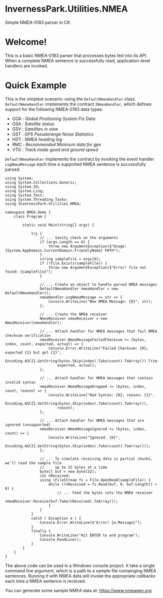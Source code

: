 # InvernessPark.Utilities.NMEA
Simple NMEA-0183 parser in C#.

# Welcome!

This is a basic NMEA-0183 parser that processes bytes fed into its API. When a complete NMEA sentence is successfully read, application-level handlers are invoked.

# Quick Example

This is the simplest scenario: using the `DefaultNmeaHandler` class.  `DefaultNmeaHandler` implements the contract `INmeaHandler`, which defines support for the following NMEA-0183 data types:
* GGA : _Global Positioning System Fix Data_
* GSA : _Satellite status_
* GSV : _Satellites in view_
* GST : _GPS Pseudorange Noise Statistics_
* HDT : _NMEA heading log_
* RMC : _Recommended Minimum data for gps_
* VTG : _Track made good and ground speed_

`DefaultNmeaHandler` implements the contract by invoking the event handler `LogNmeaMessage` each time a supported NMEA sentence is successfully parsed.
    
    using System;
    using System.Collections.Generic;
    using System.IO;
    using System.Linq;
    using System.Text;
    using System.Threading.Tasks;
    using InvernessPark.Utilities.NMEA;

    namespace NMEA.Demo {
        class Program {

            static void Main(string[] args) {

                try {
                    // ... Sanity check on the arguments
                    if (args.Length == 0) {
                        throw new ArgumentException($"Usage: {System.AppDomain.CurrentDomain.FriendlyName} PATH");
                    }
                    string sampleFile = args[0];
                    if (!File.Exists(sampleFile)) {
                        throw new ArgumentException($"Error! file not found: {sampleFile}");
                    }

                    // ... Create an object to handle parsed NMEA messages
                    DefaultNmeaHandler nmeaHandler = new DefaultNmeaHandler();
                    nmeaHandler.LogNmeaMessage += str => {
                        Console.WriteLine("New NMEA Message: {0}", str);
                    };

                    // ... Create the NMEA receiver
                    NmeaReceiver nmeaReceiver = new NmeaReceiver(nmeaHandler);

                    // ... Attach handler for NMEA messages that fail NMEA checksum verification
                    nmeaReceiver.NmeaMessageFailedChecksum += (bytes, index, count, expected, actual) => {
                        Console.Error.WriteLine("Failed Checksum: {0}; expected {1} but got {2}",
                            Encoding.ASCII.GetString(bytes.Skip(index).Take(count).ToArray()).Trim(),
                            expected, actual);
                    };

                    // ... Attach handler for NMEA messages that contain invalid syntax
                    nmeaReceiver.NmeaMessageDropped += (bytes, index, count, reason) => {
                        Console.WriteLine("Bad Syntax: {0}; reason: {1}",
                            Encoding.ASCII.GetString(bytes.Skip(index).Take(count).ToArray()),
                            reason);
                    };

                    // ... Attach handler for NMEA messages that are ignored (unsupported)
                    nmeaReceiver.NmeaMessageIgnored += (bytes, index, count) => {
                        Console.WriteLine("Ignored: {0}",
                            Encoding.ASCII.GetString(bytes.Skip(index).Take(count).ToArray()));
                    };

                    // ... To simulate receiving data in partial chunks, we'll read the sample file
                    //     up to 32 bytes at a time
                    byte[] buf = new byte[32];
                    int nReceived;
                    using (FileStream fs = File.OpenRead(sampleFile)) {
                        while ((nReceived = fs.Read(buf, 0, buf.Length)) > 0) {
                            // ... Feed the bytes into the NMEA receiver
                            nmeaReceiver.Receive(buf.Take(nReceived).ToArray());
                        }
                    }
                }
                catch ( Exception e ) {
                    Console.Error.WriteLine($"Error! {e.Message}");
                }
                finally {
                    Console.WriteLine("Hit ENTER to end program");
                    Console.ReadLine();
                }
            }
        }
    }


The above code can be used in a Windows console project.  It take a single command line argument, which is a path to a sample file containging NMEA sentences.  Running it with NMEA data will invoke the appropriate callbacks each time a NMEA sentence is received.

You can generate some sample NMEA data at: https://www.nmeagen.org
